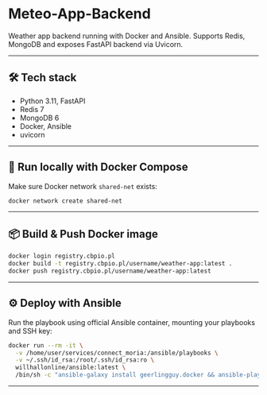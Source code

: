 # Meteo-App-Backend

Weather app backend running with Docker and Ansible. Supports Redis, MongoDB and exposes FastAPI backend via Uvicorn.

---

## 🛠 Tech stack

- Python 3.11, FastAPI  
- Redis 7  
- MongoDB 6  
- Docker, Ansible  
- uvicorn  

---

## 🚀 Run locally with Docker Compose

Make sure Docker network `shared-net` exists:

```bash
docker network create shared-net
```

---

## 📦 Build & Push Docker image

```bash
docker login registry.cbpio.pl
docker build -t registry.cbpio.pl/username/weather-app:latest .
docker push registry.cbpio.pl/username/weather-app:latest
```

---

## ⚙️ Deploy with Ansible

Run the playbook using official Ansible container, mounting your playbooks and SSH key:

```bash
docker run --rm -it \
  -v /home/user/services/connect_moria:/ansible/playbooks \
  -v ~/.ssh/id_rsa:/root/.ssh/id_rsa:ro \
  willhallonline/ansible:latest \
  /bin/sh -c "ansible-galaxy install geerlingguy.docker && ansible-playbook -i /ansible/playbooks/hosts.ini /ansible/playbooks/meteo_setup.yml"
```

---

